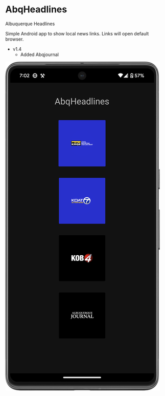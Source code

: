 # AbqHeadlines 
Albuquerque Headlines

Simple Android app to show local news links. Links will open default browser.

- v1.4
  - Added Abqjournal


![Alt text](/Screenshot1.png "Screenshot1")